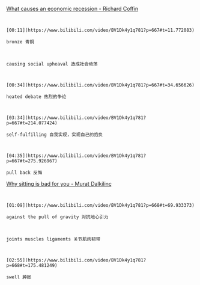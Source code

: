 [What causes an economic recession - Richard Coffin](https://www.bilibili.com/video/BV1Dk4y1q781?p=667)

```ad-note


[00:11](https://www.bilibili.com/video/BV1Dk4y1q781?p=667#t=11.772083)

bronze 青铜

```

```ad-note


causing social upheaval 造成社会动荡

```

```ad-note


[00:34](https://www.bilibili.com/video/BV1Dk4y1q781?p=667#t=34.656626)

heated debate 热烈的争论

```

```ad-note


[03:34](https://www.bilibili.com/video/BV1Dk4y1q781?p=667#t=214.077424)

self-fulfilling 自我实现，实现自己的抱负

```

```ad-note


[04:35](https://www.bilibili.com/video/BV1Dk4y1q781?p=667#t=275.926967)

pull back 反悔

```

 [Why sitting is bad for you - Murat Dalkilinç](https://www.bilibili.com/video/BV1Dk4y1q781?p=668)

```ad-note


[01:09](https://www.bilibili.com/video/BV1Dk4y1q781?p=668#t=69.933373)

against the pull of gravity 对抗地心引力

```


```ad-note


joints muscles ligaments 关节肌肉韧带

```

```ad-note


[02:55](https://www.bilibili.com/video/BV1Dk4y1q781?p=668#t=175.481249)

swell 肿胀

```